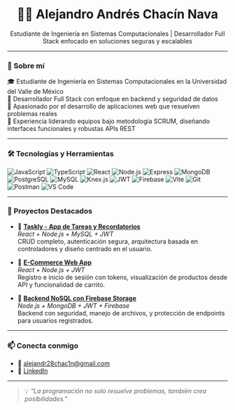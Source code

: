<h1 align="center">👨‍💻 Alejandro Andrés Chacín Nava</h1>
<p align="center">
Estudiante de Ingeniería en Sistemas Computacionales | Desarrollador Full Stack enfocado en soluciones seguras y escalables
</p>

---

### 🚀 Sobre mí

🎓 Estudiante de Ingeniería en Sistemas Computacionales en la Universidad del Valle de México  
🧠 Desarrollador Full Stack con enfoque en backend y seguridad de datos  
🔐 Apasionado por el desarrollo de aplicaciones web que resuelven problemas reales  
📌 Experiencia liderando equipos bajo metodología SCRUM, diseñando interfaces funcionales y robustas APIs REST

---

### 🛠️ Tecnologías y Herramientas

![JavaScript](https://img.shields.io/badge/-JavaScript-black?style=flat-square&logo=javascript)
![TypeScript](https://img.shields.io/badge/-TypeScript-3178C6?style=flat-square&logo=typescript&logoColor=white)
![React](https://img.shields.io/badge/-React-61DAFB?style=flat-square&logo=react&logoColor=black)
![Node.js](https://img.shields.io/badge/-Node.js-339933?style=flat-square&logo=node.js&logoColor=white)
![Express](https://img.shields.io/badge/-Express.js-black?style=flat-square&logo=express)
![MongoDB](https://img.shields.io/badge/-MongoDB-47A248?style=flat-square&logo=mongodb&logoColor=white)
![PostgreSQL](https://img.shields.io/badge/-PostgreSQL-336791?style=flat-square&logo=postgresql&logoColor=white)
![MySQL](https://img.shields.io/badge/-MySQL-00758F?style=flat-square&logo=mysql&logoColor=white)
![Knex.js](https://img.shields.io/badge/-Knex.js-1a202c?style=flat-square&logo=knex.js&logoColor=white)
![JWT](https://img.shields.io/badge/-JWT-000000?style=flat-square&logo=jsonwebtokens&logoColor=white)
![Firebase](https://img.shields.io/badge/-Firebase-FFCA28?style=flat-square&logo=firebase&logoColor=black)
![Vite](https://img.shields.io/badge/-Vite-646CFF?style=flat-square&logo=vite&logoColor=white)
![Git](https://img.shields.io/badge/-Git-F05032?style=flat-square&logo=git&logoColor=white)
![Postman](https://img.shields.io/badge/-Postman-FF6C37?style=flat-square&logo=postman&logoColor=white)
![VS Code](https://img.shields.io/badge/-VSCode-007ACC?style=flat-square&logo=visual-studio-code)

---

### 📂 Proyectos Destacados

- 🔗 [**Taskly - App de Tareas y Recordatorios**](https://github.com/alejandr28chac1n/reminder-project)  
  _React + Node.js + MySQL + JWT_  
  CRUD completo, autenticación segura, arquitectura basada en controladores y diseño centrado en el usuario.

- 🛒 [**E-Commerce Web App**](https://github.com/alejandr28chac1n/E-Commerce)  
  _React + Node.js + JWT_  
  Registro e inicio de sesión con tokens, visualización de productos desde API y funcionalidad de carrito.

- 🔐 [**Backend NoSQL con Firebase Storage**](https://github.com/alejandr28chac1n/Backend-NoSQL)  
  _Node.js + MongoDB + JWT + Firebase_  
  Backend con seguridad, manejo de archivos, y protección de endpoints para usuarios registrados.

---

### 📫 Conecta conmigo

- 📧 alejandr28chac1n@gmail.com  
- 💼 [LinkedIn](https://www.linkedin.com/in/alejandrochacin)  

---

> 💡 *"La programación no solo resuelve problemas, también crea posibilidades."*

